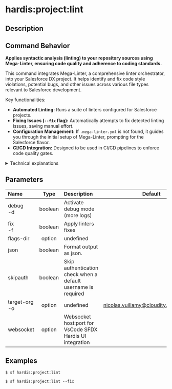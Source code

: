 <!-- This file has been generated with command 'sf hardis:doc:plugin:generate'. Please do not update it manually or it may be overwritten -->
# hardis:project:lint

## Description

## Command Behavior

**Applies syntactic analysis (linting) to your repository sources using Mega-Linter, ensuring code quality and adherence to coding standards.**

This command integrates Mega-Linter, a comprehensive linter orchestrator, into your Salesforce DX project. It helps identify and fix code style violations, potential bugs, and other issues across various file types relevant to Salesforce development.

Key functionalities:

- **Automated Linting:** Runs a suite of linters configured for Salesforce projects.
- **Fixing Issues (`--fix` flag):** Automatically attempts to fix detected linting issues, saving manual effort.
- **Configuration Management:** If `.mega-linter.yml` is not found, it guides you through the initial setup of Mega-Linter, prompting for the Salesforce flavor.
- **CI/CD Integration:** Designed to be used in CI/CD pipelines to enforce code quality gates.

<details markdown="1">
<summary>Technical explanations</summary>

The command's technical implementation involves:

- **Mega-Linter Integration:** It leverages the `mega-linter-runner` library to execute Mega-Linter.
- **Configuration Check:** Before running, it checks for the presence of `.mega-linter.yml`. If not found and not in a CI environment, it initiates an interactive setup process using `MegaLinterRunner().run({ install: true })`.
- **Linter Execution:** It calls `MegaLinterRunner().run(megaLinterOptions)` with the `salesforce` flavor and the `fix` flag (if provided).
- **Exit Code Handling:** The `process.exitCode` is set based on the Mega-Linter's exit status, allowing CI/CD pipelines to react to linting failures.
- **User Feedback:** Provides clear messages about the success or failure of the linting process.
</details>


## Parameters

| Name              |  Type   | Description                                                   |                Default                 | Required | Options |
|:------------------|:-------:|:--------------------------------------------------------------|:--------------------------------------:|:--------:|:-------:|
| debug<br/>-d      | boolean | Activate debug mode (more logs)                               |                                        |          |         |
| fix<br/>-f        | boolean | Apply linters fixes                                           |                                        |          |         |
| flags-dir         | option  | undefined                                                     |                                        |          |         |
| json              | boolean | Format output as json.                                        |                                        |          |         |
| skipauth          | boolean | Skip authentication check when a default username is required |                                        |          |         |
| target-org<br/>-o | option  | undefined                                                     | nicolas.vuillamy@cloudity.com.playnico |          |         |
| websocket         | option  | Websocket host:port for VsCode SFDX Hardis UI integration     |                                        |          |         |

## Examples

```shell
$ sf hardis:project:lint
```

```shell
$ sf hardis:project:lint --fix
```



